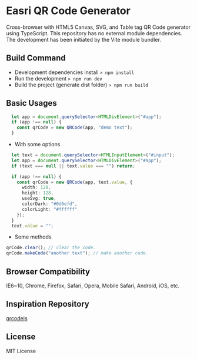 # Easri QR Code Generator
Cross-browser with HTML5 Canvas, SVG, and Table tag QR Code generator using TypeScript. This repository has no external module dependencies. The development has been initiated by the Vite module bundler. 

## Build Command
- Development dependencies install `> npm install`
- Run the development `> npm run dev`
- Build the project (generate dist folder) `> npm run build`


## Basic Usages
```typescript
  let app = document.querySelector<HTMLDivElement>("#app");
  if (app !== null) {
    const qrCode = new QRCode(app, "demo text");
  }
```

- With some options

```typescript
  let text = document.querySelector<HTMLInputElement>("#input");
  let app = document.querySelector<HTMLDivElement>("#app");
  if (text === null || text.value === "") return;  

  if (app !== null) {
    const qrCode = new QRCode(app, text.value, {
      width: 128,
      height: 128,
      useSvg: true,
      colorDark: "#0d6efd",
      colorLight: "#ffffff"
    });
  }
  text.value = "";
```

- Some methods

```typescript
qrCode.clear(); // clear the code.
qrCode.makeCode("another text"); // make another code.
```

## Browser Compatibility
IE6~10, Chrome, Firefox, Safari, Opera, Mobile Safari, Android, iOS, etc.

## Inspiration Repository
[qrcodejs](https://github.com/davidshimjs/qrcodejs)

## License
MIT License


